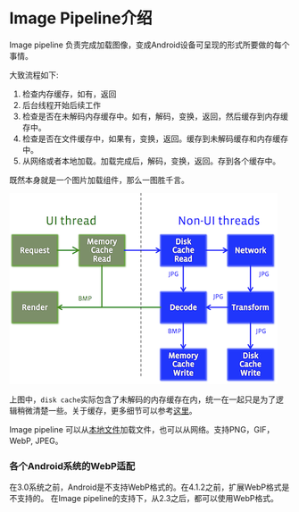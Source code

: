 # Image Pipeline介绍


Image pipeline 负责完成加载图像，变成Android设备可呈现的形式所要做的每个事情。

大致流程如下:

1. 检查内存缓存，如有，返回
2. 后台线程开始后续工作
3. 检查是否在未解码内存缓存中。如有，解码，变换，返回，然后缓存到内存缓存中。
4. 检查是否在文件缓存中，如果有，变换，返回。缓存到未解码缓存和内存缓存中。
5. 从网络或者本地加载。加载完成后，解码，变换，返回。存到各个缓存中。

既然本身就是一个图片加载组件，那么一图胜千言。

![Image Pipeline Diagram](images/imagepipeline.png)

上图中，`disk cache`实际包含了未解码的内存缓存在内，统一在一起只是为了逻辑稍微清楚一些。关于缓存，更多细节可以参考[这里](caching.html)。

Image pipeline
可以从[本地文件](supported-uris.html)加载文件，也可以从网络。支持PNG，GIF，WebP, JPEG。

### 各个Android系统的WebP适配

在3.0系统之前，Android是不支持WebP格式的。在4.1.2之前，扩展WebP格式是不支持的。
在Image pipeline的支持下，从2.3之后，都可以使用WebP格式。
